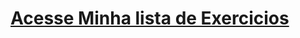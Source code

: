 <h1><a href="https://italosilva21.github.io/html-css-tarde/">Acesse Minha lista de Exercicios</a></h1>
 
